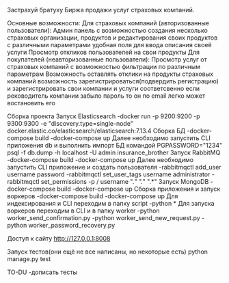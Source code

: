 Застрахуй братуху
Биржа продажи услуг страховых компаний.

Основные возможности:
Для страховых компаний (авторизованные пользователи):
Админ панель с возможностью создания несколько страховых организации, продуктов
и редактирования своих продуктов с различными параметрами
удобная поля для ввода описания своеё услуги
Просмотр откликов пользователей на свои продукты
Для покупателей (неавторизованные пользователи):
Просмотр услуг от страховых компаний с возможностью фильтрации по различным параметрам
Возможность оставлять отклики на продукты страховых компаний
возможность зарегистрироваться(подвердить регистрацию) и зарегистрировать свои компании и услуги соответсвенно
если реководитель компании забыло пароль то он по email легко может востановить его

Сборка проекта
    Запуск Elasticsearch
        -docker run -p 9200:9200 -p 9300:9300 -e "discovery.type=single-node" docker.elastic.co/elasticsearch/elasticsearch:7.13.4
    Сборка БД
        -docker-compose build
        -docker-compose up
        Далее необходимо запустить CLI приложения db и выполнить импорт БД командой
        PGPASSWORD="1234" psql -f db.dump -h localhost -U admin insurance_brother
    Запуск RabbitMQ
        -docker-compose build
        -docker-compose up
        Далее необходимо запустить CLI приложение и создать пользователя
        -rabbitmqctl add_user username password
        -rabbitmqctl set_user_tags username administrator
        -rabbitmqctl set_permissions -p / username ".*" ".*" ".*"
    Запуск MongoDB
        -docker-compose build
        -docker-compose up
    Сборка приложения и запуск воркеров
        -docker-compose build
        -docker-compose up
		Для индексирования и CLI переходим в папку script
        -python *
        Для запуска воркеров переходим в CLI и в папку worker
        -python worker_send_confirmation.py
        -python worker_send_new_request.py
        -python worker_password_recovery.py
        


Доступ к сайту
http://127.0.0.1:8008

Запуск тестов(они ещё не все написаны, но некоторые есть)
	python manage.py test

TO-DU
-дописать тесты
